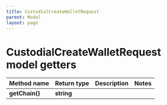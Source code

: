 ```yaml
---
title: CustodialCreateWalletRequest
parent: Model
layout: page
---
```


# CustodialCreateWalletRequest model getters

Method name | Return type | Description | Notes
------------ | ------------- | ------------- | -------------
**getChain()** | **string** |  |

